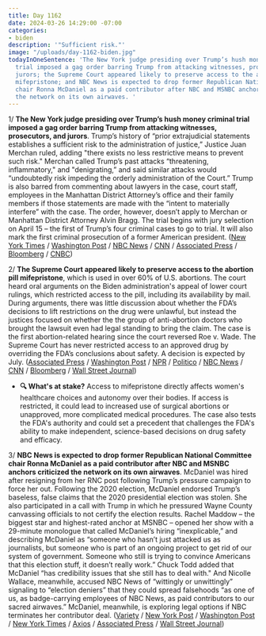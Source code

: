 ```yaml
---
title: Day 1162
date: 2024-03-26 14:29:00 -07:00
categories:
- biden
description: '"Sufficient risk."'
image: "/uploads/day-1162-biden.jpg"
todayInOneSentence: 'The New York judge presiding over Trump’s hush money criminal
  trial imposed a gag order barring Trump from attacking witnesses, prosecutors, and
  jurors; the Supreme Court appeared likely to preserve access to the abortion pill
  mifepristone; and NBC News is expected to drop former Republican National Committee
  chair Ronna McDaniel as a paid contributor after NBC and MSNBC anchors criticized
  the network on its own airwaves. '
---
```


1/ **The New York judge presiding over Trump’s hush money criminal trial imposed a gag order barring Trump from attacking witnesses, prosecutors, and jurors**. Trump’s history of “prior extrajudicial statements establishes a sufficient risk to the administration of justice,” Justice Juan Merchan ruled, adding "there exists no less restrictive means to prevent such risk." Merchan called Trump’s past attacks “threatening, inflammatory," and "denigrating,” and said similar attacks would “undoubtedly risk impeding the orderly administration of the Court.” Trump is also barred from commenting about lawyers in the case, court staff, employees in the Manhattan District Attorney’s office and their family members if those statements are made with the “intent to materially interfere” with the case. The order, however, doesn’t apply to Merchan or Manhattan District Attorney Alvin Bragg. The trial begins with jury selection on April 15 – the first of Trump’s four criminal cases to go to trial. It will also mark the first criminal prosecution of a former American president. ([New York Times](https://www.nytimes.com/2024/03/26/nyregion/trump-trial-gag-order.html) / [Washington Post](https://www.washingtonpost.com/national-security/2024/03/26/trump-gag-order-hush-money-trial/) / [NBC News](https://www.nbcnews.com/politics/donald-trump/judge-hush-money-case-hits-trump-partial-gag-order-rcna145170) / [CNN](https://www.cnn.com/2024/03/26/politics/trump-hush-money-trial-gag-order/index.html) / [Associated Press](https://apnews.com/article/trump-gag-order-hush-money-new-york-68317dee722581bfbde51c305788b614) / [Bloomberg](https://www.bloomberg.com/news/articles/2024-03-26/trump-judge-imposes-gag-order-in-new-york-hush-money-trial?srnd=homepage-americas&sref=MIBMEEoj) / [CNBC](https://www.cnbc.com/2024/03/26/trump-hit-with-gag-order-in-new-york-hush-money-case-after-slamming-judge.html))

2/ **The Supreme Court appeared likely to preserve access to the abortion pill mifepristone**, which is used in over 60% of U.S. abortions. The court heard oral arguments on the Biden administration's appeal of lower court rulings, which restricted access to the pill, including its availability by mail. During arguments, there was little discussion about whether the FDA’s decisions to lift restrictions on the drug were unlawful, but instead the justices focused on whether the the group of anti-abortion doctors who brought the lawsuit even had legal standing to bring the claim. The case is the first abortion-related hearing since the court reversed Roe v. Wade. The Supreme Court has never restricted access to an approved drug by overriding the FDA’s conclusions about safety. A decision is expected by July. ([Associated Press](https://apnews.com/article/supreme-court-abortion-mifepristone-telemedicine-4406d53e8af90f6a523264f535f5adf8) / [Washington Post](https://www.washingtonpost.com/politics/2024/03/26/supreme-court-abortion-pill-mifepristone/) / [NPR](https://www.npr.org/2024/03/26/1240915498/supreme-court-abortion-pill) / [Politico](https://www.politico.com/news/2024/03/26/scotus-restrict-abortion-pill-mifepristone-00149039) / [NBC News](https://www.nbcnews.com/politics/supreme-court/supreme-court-weighs-challenge-abortion-pills-widespread-availability-rcna144903) / [CNN](https://www.cnn.com/2024/03/26/politics/takeaways-from-the-supreme-court-arguments-over-the-abortion-drug-mifepristone/index.html) / [Bloomberg](https://www.bloomberg.com/news/articles/2024-03-26/supreme-court-suggests-it-will-back-access-to-abortion-pill?srnd=homepage-americas&sref=MIBMEEoj) / [Wall Street Journal](https://www.wsj.com/us-news/law/supreme-court-arguments-abortion-pill-mifepristone-c31de31a?mod=hp_lead_pos1))

* **🔍 What's at stake?** Access to mifepristone directly affects women's healthcare choices and autonomy over their bodies. If access is restricted, it could lead to increased use of surgical abortions or unapproved, more complicated medical procedures. The case also tests the FDA's authority and could set a precedent that challenges the FDA's ability to make independent, science-based decisions on drug safety and efficacy.
 
3/ **NBC News is expected to drop former Republican National Committee chair Ronna McDaniel as a paid contributor after NBC and MSNBC anchors criticized the network on its own airwaves**. McDaniel was hired after resigning from her RNC post following Trump’s pressure campaign to force her out. Following the 2020 election, McDaniel endorsed Trump’s baseless, false claims that the 2020 presidential election was stolen. She also participated in a call with Trump in which he pressured Wayne County canvassing officials to not certify the election results. Rachel Maddow – the biggest star and highest-rated anchor at MSNBC – opened her show with a 29-minute monologue that called McDaniel’s hiring “inexplicable,” and describing McDaniel as “someone who hasn’t just attacked us as journalists, but someone who is part of an ongoing project to get rid of our system of government. Someone who still is trying to convince Americans that this election stuff, it doesn’t really work.” Chuck Todd added that McDaniel “has credibility issues that she still has to deal with." And Nicolle Wallace, meanwhile, accused NBC News of “wittingly or unwittingly” signaling to “election deniers” that they could spread falsehoods “as one of us, as badge-carrying employees of NBC News, as paid contributors to our sacred airwaves.” McDaniel, meanwhile, is exploring legal options if NBC terminates her contributor deal. ([Variety](https://variety.com/2024/tv/news/nbc-news-ronna-mcdaniel-decide-fate-1235952145/) / [New York Post](https://nypost.com/2024/03/26/media/nbc-news-to-drop-ex-rnc-chair-ronna-mcdaniel-after-rachel-maddow-morning-joe-revolt/) / [Washington Post](https://www.washingtonpost.com/style/media/2024/03/25/rachel-maddow-ronna-mcdaniel-msnbc-pundits-object/) / [New York Times](https://www.nytimes.com/2024/03/25/business/media/nbc-ronna-mcdaniel-rebellion.html) / [Axios](https://www.axios.com/2024/03/26/nbc-news-ronna-mcdaniel-commentator) / [Associated Press](https://apnews.com/article/nbc-news-mcdaniel-todd-election-fraud-683aa560f0824725023dacde0f504ad6) / [Wall Street Journal](https://www.wsj.com/business/media/ronna-mcdaniel-nbc-610d30bc?mod=hp_lead_pos5))

